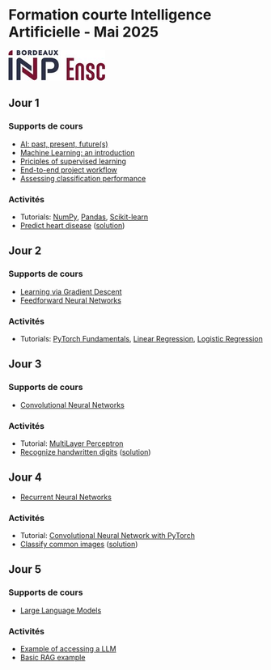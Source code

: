 # Formation courte Intelligence Artificielle - Mai 2025

[![Logo de l'ENSC](logo_ensc.jpg)](https://ensc.bordeaux-inp.fr)

## Jour 1

### Supports de cours

- [AI: past, present, future(s)](https://www.bpesquet.fr/presentations/chembiona-2925/)
- [Machine Learning: an introduction](https://github.com/bpesquet/mlcourse/tree/main/lectures/ml_introduction)
- [Priciples of supervised learning](https://github.com/bpesquet/mlcourse/tree/main/lectures/supervised_learning_principles)
- [End-to-end project workflow](https://github.com/bpesquet/mlcourse/tree/main/lectures/project_workflow)
- [Assessing classification performance](https://github.com/bpesquet/mlcourse/tree/main/lectures/classification_performance)

### Activités

- Tutorials: [NumPy](https://github.com/bpesquet/mlcourse/tree/main/tutorials/numpy), [Pandas](https://github.com/bpesquet/mlcourse/tree/main/tutorials/pandas), [Scikit-learn](https://github.com/bpesquet/mlcourse/tree/main/tutorials/scikit-learn)
- [Predict heart disease](https://github.com/bpesquet/mlcourse/tree/main/labs/predict_heart_disease) ([solution](https://colab.research.google.com/drive/1tbTFYCqg08uk9m0QTJMSnljldmW47eyo?usp=sharing))

## Jour 2

### Supports de cours

- [Learning via Gradient Descent](https://github.com/bpesquet/mlcourse/tree/main/lectures/gradient_descent)
- [Feedforward Neural Networks](https://github.com/bpesquet/mlcourse/tree/main/lectures/feedforward_neural_networks)

### Activités

- Tutorials: [PyTorch Fundamentals](https://github.com/bpesquet/pytorch-tutorial/tree/main/pytorch_tutorial/fundamentals), [Linear Regression](https://github.com/bpesquet/pytorch-tutorial/tree/main/pytorch_tutorial/linear_regression), [Logistic Regression](https://github.com/bpesquet/pytorch-tutorial/tree/main/pytorch_tutorial/logistic_regression)

## Jour 3

### Supports de cours

- [Convolutional Neural Networks](https://github.com/bpesquet/mlcourse/tree/main/lectures/convolutional_neural_networks)

### Activités

- Tutorial: [MultiLayer Perceptron](https://github.com/bpesquet/pytorch-tutorial/tree/main/pytorch_tutorial/multilayer_perceptron)
- [Recognize handwritten digits](https://github.com/bpesquet/mlcourse/tree/main/labs/recognize_handwritten_digits) ([solution](https://colab.research.google.com/drive/1TSoa54WuWrTt_0HSFfhKv3VulzcBl6xF?usp=sharing))

## Jour 4

- [Recurrent Neural Networks](https://github.com/bpesquet/mlcourse/tree/main/lectures/recurrent_neural_networks)

### Activités

- Tutorial: [Convolutional Neural Network with PyTorch](https://github.com/bpesquet/pytorch-tutorial/tree/main/pytorch_tutorial/convolutional_neural_network)
- [Classify common images](https://github.com/bpesquet/mlcourse/tree/main/labs/classify_common_images) ([solution](https://colab.research.google.com/drive/1Jlhl64o6lo3UtEtZv90LSImhDxbvQXT8?usp=sharing))

## Jour 5

### Supports de cours

- [Large Language Models](https://github.com/bpesquet/mlcourse/tree/main/lectures/large_language_models)

### Activités

- [Example of accessing a LLM](https://colab.research.google.com/drive/1GcUPF_F2-kf4F9aISNiSPj3ZxjKxZ-5c?usp=sharing)
- [Basic RAG example](https://colab.research.google.com/drive/1Tn1MemmPGenk8TUAwFD_sV3jhzhipQvi?usp=sharing)
